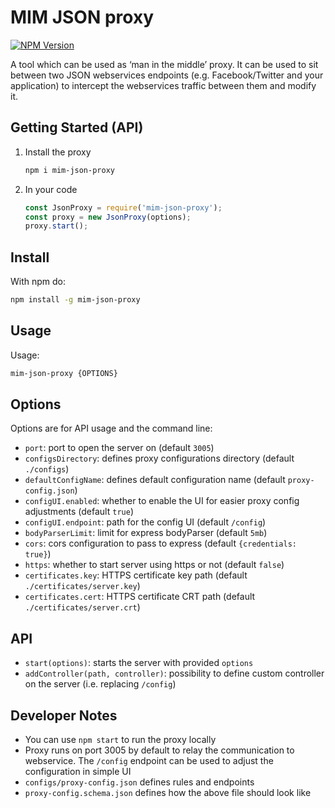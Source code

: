 # MIM JSON proxy

[![NPM Version][npm-image]][npm-url]

[npm-image]: https://img.shields.io/npm/v/mim-json-proxy.svg
[npm-url]: https://www.npmjs.com/package/mim-json-proxy

A tool which can be used as ‘man in the middle’ proxy. It can be used to sit between two JSON webservices endpoints (e.g. Facebook/Twitter and your application) to intercept the webservices traffic between them and modify it.

## Getting Started (API)
1. Install the proxy
    ```bash
    npm i mim-json-proxy
    ```
1. In your code
    ```javascript
    const JsonProxy = require('mim-json-proxy');
    const proxy = new JsonProxy(options);
    proxy.start();
    ```

## Install

With npm do:

```bash
npm install -g mim-json-proxy
```

## Usage

Usage:
 
```bash
mim-json-proxy {OPTIONS}
```

## Options

Options are for API usage and the command line:

- `port`: port to open the server on (default `3005`)
- `configsDirectory`: defines proxy configurations directory (default `./configs`)
- `defaultConfigName`: defines default configuration name (default `proxy-config.json`) 
- `configUI.enabled`: whether to enable the UI for easier proxy config adjustments (default `true`)
- `configUI.endpoint`: path for the config UI (default `/config`)
- `bodyParserLimit`: limit for express bodyParser (default `5mb`)
- `cors`: cors configuration to pass to express (default `{credentials: true}`)
- `https`: whether to start server using https or not (default `false`)
- `certificates.key`: HTTPS certificate key path (default `./certificates/server.key`)
- `certificates.cert`: HTTPS certificate CRT path (default `./certificates/server.crt`)

## API

- `start(options)`: starts the server with provided `options`
- `addController(path, controller)`: possibility to define custom controller on the server (i.e. replacing `/config`)

## Developer Notes
- You can use `npm start` to run the proxy locally
- Proxy runs on port 3005 by default to relay the communication to webservice. The `/config` endpoint can be used to adjust the configuration in simple UI
- `configs/proxy-config.json` defines rules and endpoints
- `proxy-config.schema.json` defines how the above file should look like

